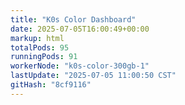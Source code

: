 ```yaml
---
title: "K0s Color Dashboard"
date: 2025-07-05T16:00:49+00:00
markup: html
totalPods: 95
runningPods: 91
workerNode: "k0s-color-300gb-1"
lastUpdate: "2025-07-05 11:00:50 CST"
gitHash: "8cf9116"
---
```


<!-- This content is dynamically updated by the DashboardUpdater Operator -->
<!-- The dashboard UI is rendered by Hugo templates and CSS/JS files -->
